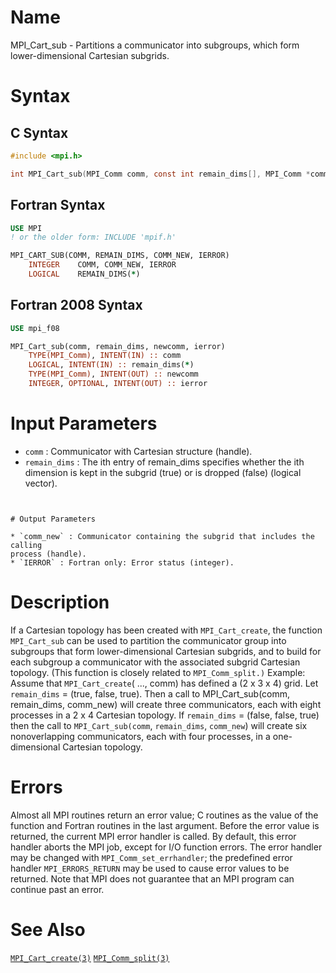 # Name

MPI_Cart_sub  - Partitions a communicator into subgroups, which form
lower-dimensional Cartesian subgrids.

# Syntax

## C Syntax

```c
#include <mpi.h>

int MPI_Cart_sub(MPI_Comm comm, const int remain_dims[], MPI_Comm *comm_new)
```

## Fortran Syntax

```fortran
USE MPI
! or the older form: INCLUDE 'mpif.h'

MPI_CART_SUB(COMM, REMAIN_DIMS, COMM_NEW, IERROR)
    INTEGER    COMM, COMM_NEW, IERROR
    LOGICAL    REMAIN_DIMS(*)
```

## Fortran 2008 Syntax

```fortran
USE mpi_f08

MPI_Cart_sub(comm, remain_dims, newcomm, ierror)
    TYPE(MPI_Comm), INTENT(IN) :: comm
    LOGICAL, INTENT(IN) :: remain_dims(*)
    TYPE(MPI_Comm), INTENT(OUT) :: newcomm
    INTEGER, OPTIONAL, INTENT(OUT) :: ierror
```


# Input Parameters

* `comm` : Communicator with Cartesian structure (handle).
* `remain_dims` : The ith entry of remain_dims specifies whether the ith dimension is
kept in the subgrid (true) or is dropped (false) (logical vector).
```


# Output Parameters

* `comm_new` : Communicator containing the subgrid that includes the calling
process (handle).
* `IERROR` : Fortran only: Error status (integer).
```


# Description

If a Cartesian topology has been created with `MPI_Cart_create`, the
function `MPI_Cart_sub` can be used to partition the communicator group
into subgroups that form lower-dimensional Cartesian subgrids, and to
build for each subgroup a communicator with the associated subgrid
Cartesian topology. (This function is closely related to
`MPI_Comm_split.)`
Example: Assume that `MPI_Cart_create`( ..., comm) has defined a (2 x
3 x 4) grid. Let `remain_dims` = (true, false, true). Then a call to
        MPI_Cart_sub(comm, remain_dims, comm_new)
will create three communicators, each with eight processes in a 2 x 4
Cartesian topology. If `remain_dims` = (false, false, true) then the call
to `MPI_Cart_sub(comm`, `remain_dims`, `comm_new`) will create six
nonoverlapping communicators, each with four processes, in a
one-dimensional Cartesian topology.

# Errors

Almost all MPI routines return an error value; C routines as the value
of the function and Fortran routines in the last argument.
Before the error value is returned, the current MPI error handler is
called. By default, this error handler aborts the MPI job, except for
I/O function errors. The error handler may be changed with
`MPI_Comm_set_errhandler`; the predefined error handler `MPI_ERRORS_RETURN`
may be used to cause error values to be returned. Note that MPI does not
guarantee that an MPI program can continue past an error.

# See Also

[`MPI_Cart_create(3)`](./?file=MPI_Cart_create.md)
[`MPI_Comm_split(3)`](./?file=MPI_Comm_split.md)
